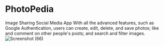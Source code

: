 # PhotoPedia
Image Sharing Social Media App With all the advanced features, such as Google Authentication, users can create, edit, delete, and save photos; like and comment on other people's posts; and search and filter images. 
![Screenshot (66)](https://user-images.githubusercontent.com/96952907/211528788-590bffc4-8aed-4464-8817-3ce2a2c32550.png)
